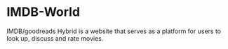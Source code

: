 # IMDB-World
IMDB/goodreads Hybrid is a website that serves as a  platform for users to look up, discuss and rate movies.
